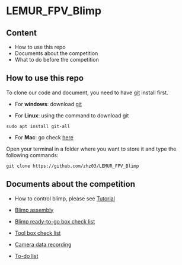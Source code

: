 # LEMUR_FPV_Blimp

## Content

- How to use this repo
- Documents about the competition
- What to do before the competition

## How to use this repo

To clone our code and document, you need to have [git](https://git-scm.com/) install first.

- For **windows**: download [git](https://git-scm.com/download/win)

- For **Linux**: using the command to download git 

```Linux
sudo apt install git-all
```

- For **Mac**: go check [here](https://git-scm.com/download/mac)

Open your terminal in a folder where you want to store it and type the following commands:

```
git clone https://github.com/zhz03/LEMUR_FPV_Blimp
```

## Documents about the competition

- How to control blimp, please see [Tutorial](https://github.com/zhz03/LEMUR_FPV_Blimp/blob/main/Tutorial.md)

- [Blimp assembly](https://github.com/zhz03/LEMUR_FPV_Blimp/blob/main/Blimp_assembly.md)
- [Blimp ready-to-go box check list](https://github.com/zhz03/LEMUR_FPV_Blimp/blob/main/Blimp_check_list.pdf)
- [Tool box check list](https://github.com/zhz03/LEMUR_FPV_Blimp/blob/main/Tool_box_check_list.pdf)
- [Camera data recording](https://github.com/zhz03/LEMUR_FPV_Blimp/blob/main/Camera_data_recording.md)
- [To-do list](https://github.com/zhz03/LEMUR_FPV_Blimp/blob/main/To_do_list.pdf)

